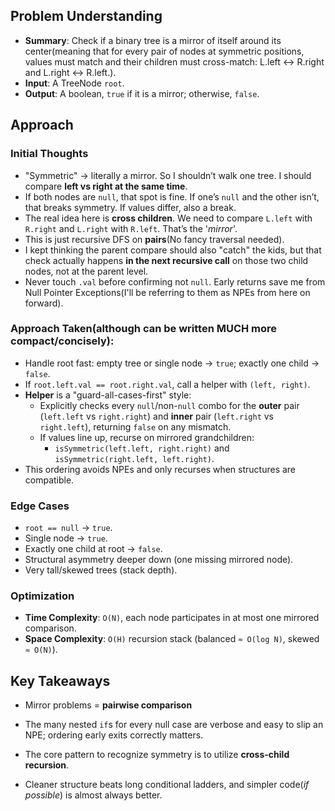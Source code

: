 <!-- Problem 101. Symmetric Tree notes -->

## Problem Understanding

- **Summary**: Check if a binary tree is a mirror of itself around its center(meaning that for every pair of nodes at symmetric positions, values must match and their children must cross-match: L.left ↔ R.right and L.right ↔ R.left.).
- **Input**: A TreeNode `root`.
- **Output**: A boolean, `true` if it is a mirror; otherwise, `false`.

## Approach

### Initial Thoughts

- "Symmetric" → literally a mirror. So I shouldn’t walk one tree. I should compare **left vs right at the same time**.
- If both nodes are `null`, that spot is fine. If one’s `null` and the other isn’t, that breaks symmetry. If values differ, also a break.
- The real idea here is **cross children**. We need to compare `L.left` with `R.right` and `L.right` with `R.left`. That’s the '_mirror_'.
- This is just recursive DFS on **pairs**(No fancy traversal needed).
- I kept thinking the parent compare should also "catch" the kids, but that check actually happens **in the next recursive call** on those two child nodes, not at the parent level.
- Never touch `.val` before confirming not `null`. Early returns save me from Null Pointer Exceptions(I'll be referring to them as NPEs from here on forward).

### Approach Taken(although can be written MUCH more compact/concisely):

- Handle root fast: empty tree or single node → `true`; exactly one child → `false`.
- If `root.left.val == root.right.val`, call a helper with `(left, right)`.
- **Helper** is a "guard-all-cases-first" style:
  - Explicitly checks every `null`/non-`null` combo for the **outer** pair (`left.left` vs `right.right`) and **inner** pair (`left.right` vs `right.left`), returning `false` on any mismatch.
  - If values line up, recurse on mirrored grandchildren:
    - `isSymmetric(left.left, right.right)` and `isSymmetric(right.left, left.right)`.
- This ordering avoids NPEs and only recurses when structures are compatible.

<!-- ## Challenges
- **Obstacles Faced**:  -->

### Edge Cases

- `root == null` → `true`.
- Single node → `true`.
- Exactly one child at root → `false`.
- Structural asymmetry deeper down (one missing mirrored node).
- Very tall/skewed trees (stack depth).

### Optimization

- **Time Complexity**: `O(N)`, each node participates in at most one mirrored comparison.
- **Space Complexity**: `O(H)` recursion stack (balanced `≈ O(log N)`, skewed `≈ O(N)`).

<!-- ## Alternative Solutions
- none -->

## Key Takeaways

- Mirror problems = **pairwise comparison**

- The many nested `if`s for every null case are verbose and easy to slip an NPE; ordering early exits correctly matters.

- The core pattern to recognize symmetry is to utilize **cross-child recursion**.

- Cleaner structure beats long conditional ladders, and simpler code(_if possible_) is almost always better.

<!-- ## Additional Resources
- N/A -->
